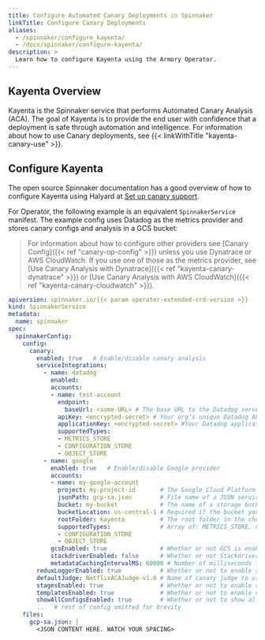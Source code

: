 ```yaml
---
title: Configure Automated Canary Deployments in Spinnaker
linkTitle: Configure Canary Deployments
aliases:
  - /spinnaker/configure_kayenta/
  - /docs/spinnaker/configure-kayenta/
description: >
  Learn how to configure Kayenta using the Armory Operator.
---
```


## Kayenta Overview

Kayenta is the Spinnaker service that performs Automated Canary Analysis (ACA). The goal of Kayenta is to provide the end user with confidence that a deployment is safe through automation and intelligence. For information about how to use Canary deployments, see {{< linkWithTitle "kayenta-canary-use" >}}.

## Configure Kayenta

The open source Spinnaker documentation has a good overview of how to
configure Kayenta using Halyard at
[Set up canary support](https://www.spinnaker.io/setup/canary/).

For Operator, the following example is an equivalent `SpinnakerService` manifest. The example config uses Datadog as the metrics provider and stores canary configs and analysis in a GCS bucket:

> For information about how to configure other providers see [Canary Config]({{< ref "canary-op-config" >}}) unless you use Dynatrace or AWS CloudWatch. If you use one of those as the metrics provider, see [Use Canary Analysis with Dynatrace]({{< ref "kayenta-canary-dynatrace" >}}) or [Use Canary Analysis with AWS CloudWatch]({{< ref "kayenta-canary-cloudwatch" >}}).

```yaml
apiversion: spinnaker.io/{{< param operator-extended-crd-version >}}
kind: SpinnakerService
metadata:
  name: spinnaker
spec:
  spinnakerConfig:
    config:
      canary:
        enabled: true   # Enable/disable canary analysis
        serviceIntegrations:
          - name: datadog
            enabled:
            accounts:
            - name: test-account
              endpoint:
                baseUrl: <some-URL> # The base URL to the Datadog server.
              apiKey: <encrypted-secret> # Your org’s unique Datadog API key. See https://app.datadoghq.com/account/settings#api. Supports encrypted value.
              applicationKey: <encrypted-secret> #Your Datadog application key. See https://app.datadoghq.com/account/settings#api. Supports encrypted value.
              supportedTypes:
              - METRICS_STORE
              - CONFIGURATION_STORE
              - OBJECT_STORE
          - name: google
            enabled: true   # Enable/disable Google provider
            accounts:
            - name: my-google-account
              project: my-project-id       # The Google Cloud Platform project the Canary service uses to consume GCS and Stackdriver.
              jsonPath: gcp-sa.json        # File name of a JSON service account that Spinnaker uses for credentials. This is only needed if Spinnaker is not deployed on a Google Compute Engine VM or needs permissions not afforded to the VM it is running on. See https://cloud.google.com/compute/docs/access/service-accounts for more information. This field supports using "encryptedFile" secret references.
              bucket: my-bucket            # The name of a storage bucket that your specified account has access to. If you specify a globally unique bucket name that doesn't exist, Kayenta creates that bucket.
              bucketLocation: us-central-1 # Required if the bucket you specify doesn't exist. In that case, the bucket gets created in that location. See https://cloud.google.com/storage/docs/managing-buckets#manage-class-location.
              rootFolder: kayenta          # The root folder in the chosen bucket to place all of the Canary service's persistent data in (Default: kayenta).
              supportedTypes:              # Array of: METRICS_STORE, CONFIGURATION_STORE, OBJECT_STORE
              - CONFIGURATION_STORE
              - OBJECT_STORE
            gcsEnabled: true               # Whether or not GCS is enabled as a persistent store (Default: false).
            stackdriverEnabled: false      # Whether or not Stackdriver is enabled Stackdriver as a metrics service (Default: false).
            metadataCachingIntervalMS: 60000 # Number of milliseconds to wait between caching the names of available metric types for use in building canary configs. (Default: 60000)
        reduxLoggerEnabled: true           # Whether or not to enable redux logging in the canary module in deck (Default: true).
        defaultJudge: NetflixACAJudge-v1.0 # Name of canary judge to use by default (Default: NetflixACAJudge-v1.0).
        stagesEnabled: true                # Whether or not to enable canary stages in deck (Default: true).
        templatesEnabled: true             # Whether or not to enable custom filter templates for canary configs in deck (Default: true).
        showAllConfigsEnabled: true        # Whether or not to show all canary configs in deck, or just those scoped to the current application (Default: true).
        ...  # rest of config omitted for brevity
    files:
      gcp-sa.json: |
        <JSON CONTENT HERE. WATCH YOUR SPACING>
```
